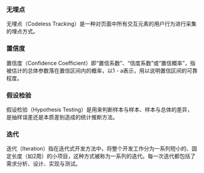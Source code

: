 ### 无埋点 
无埋点（Codeless Tracking）是一种对页面中所有交互元素的用户行为进行采集的埋点方式。

### 置信度
置信度（Confidence Coefficient）即“置信系数”、“信度系数”或“置信概率”，指被估计的总体参数落在置信区间内的概率，以1 - a表示，用以说明置信区间的可靠程度。

### 假设检验
假设检验（Hypothesis Testing）是用来判断样本与样本、样本与总体的差异，是抽样误差还是本质差别造成的统计推断方法。

### 迭代
迭代（Iteration）指在迭代式开发方法中，将整个开发工作分为一系列短小的、固定长度（如2周）的小项目，这种方式被称为一系列的迭代。每一次迭代都包括了需求分析、设计、实现与测试。
